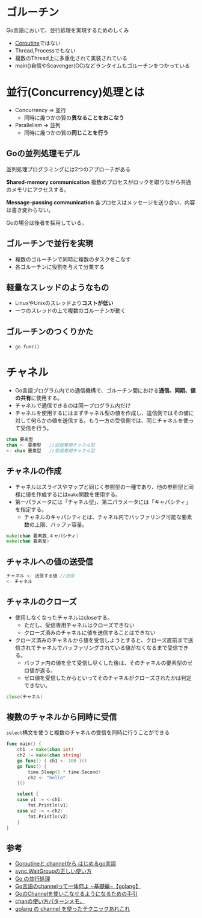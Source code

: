 # ゴルーチン
Go言語において、並行処理を実現するためのしくみ
- [Coroutine](http://qiita.com/fujimisakari/items/811e350cbaeb45b6165e)ではない
- Thread,Processでもない
- 複数のThread上に多重化されて実装されている
- main()自信やScavenger(GC)などランタイムもゴルーチンをつかっている

# 並行(Concurrency)処理とは
- Concurrency => 並行
  - 同時に幾つかの質の**異なることをおこなう**
- Parallelism => 並列
  - 同時に幾つかの質の**同じことを行う**

## Goの並列処理モデル
並列処理プログラミングには2つのアプローチがある

**Shared-memory communication**
複数のプロセスがロックを取りながら共通のメモリにアクセスする。

**Message-passing communication**
各プロセスはメッセージを送り合い、内容は書き変わらない。

Goの場合は後者を採用している。

## ゴルーチンで並行を実現
- 複数のゴルーチンで同時に複数のタスクをこなす
- 各ゴルーチンに役割を与えて分業する

## 軽量なスレッドのようなもの
- LinuxやUnixのスレッドより**コストが低い**
- 一つのスレッドの上で複数のゴルーチンが動く

## ゴルーチンのつくりかた
- `go func()`

# チャネル
- Go言語プログラム内での通信機構で、ゴルーチン間における**通信、同期、値の共有**に使用する。
- チャネルで通信できるのは同一プログラム内だけ
- チャネルを使用するにはまずチャネル型の値を作成し、送信側ではその値に対して何らかの値を送信する。もう一方の受信側では、同じチャネルを使って受信を行う。

```go
chan 要素型
chan <- 要素型   //送信専用チャネル型
<- chan 要素型   //受信専用チャネル型
```

## チャネルの作成
- チャネルはスライスやマップと同じく参照型の一種であり、他の参照型と同様に値を作成するには`make`関数を使用する。
- 第一パラメータには「チャネル型」、第二パラメータには「キャパシティ」を指定する。
  - チャネルのキャパシティとは、チャネル内でバッファリング可能な要素数の上限、バッファ容量。

```go
make(chan 要素数,キャパシティ)
make(chan 要素型)
```

## チャネルへの値の送受信
```go
チャネル <- 送信する値 //送信
<- チャネル
```

## チャネルのクローズ
- 使用しなくなったチャネルはcloseする。
  - ただし、受信専用チャネルはクローズできない
  - クローズ済みのチャネルに値を送信することはできない
- クローズ済みのチャネルから値を受信しようとすると、クローズ直前まで送信されてチャネルでバッファリングされている値がなくなるまで受信できる。
  - バッファ内の値を全て受信し尽くした後は、そのチャネルの要素型のゼロ値が返る。
  - ゼロ値を受信したからといってそのチャネルがクローズされたかは判定できない。


```go
close(チャネル)
```

## 複数のチャネルから同時に受信
`select`構文を使うと複数のチャネルの受信を同時に行うことができる

```go
func main() {
	ch1 := make(chan int)
	ch2 := make(chan string)
	go func() { ch1 <- 100 }()
	go func() {
		time.Sleep(1 * time.Second)
		ch2 <- "hello"
	}()

	select {
	case v1 := <-ch1:
		fmt.Println(v1)
	case v2 := <-ch2:
		fmt.Println(v2)
	}
}
```

## 参考
- [Goroutineと channelから はじめるgo言語](https://www.slideshare.net/takuyaueda967/goroutine-channel-go)
- [sync.WaitGroupの正しい使い方](http://qiita.com/ruiu/items/dba58f7b03a9a2ffad65)
- [Go の並行処理](http://jxck.hatenablog.com/entry/20130414/1365960707)
- [Go言語のchannelって一体何よ ~基礎編~【golang】](http://otiai10.hatenablog.com/entry/2014/01/22/095902)
- [GoのChannelを使いこなせるようになるための手引](http://qiita.com/awakia/items/f8afa070c96d1c9a04c9)
- [chanの使い方パターンメモ。](http://golang.rdy.jp/2015/03/25/chan_tips/)
- [golang の channel を使ったテクニックあれこれ](http://mattn.kaoriya.net/software/lang/go/20160706165757.htm)